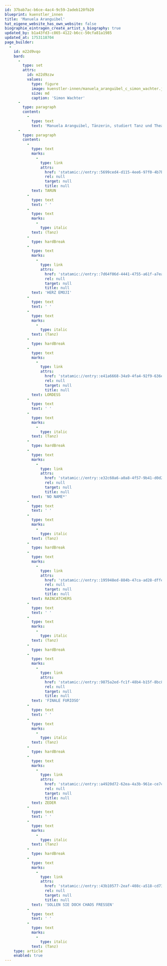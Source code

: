 ```yaml
---
id: 37bab7ac-b6ce-4ac4-9c59-2adeb120fb20
blueprint: kuenstler_innen
title: 'Manuela Aranguibel'
hat_eigene_website_has_own_website: false
biographie_eintragen_create_artist_s_biography: true
updated_by: b1a43fd3-c865-4122-b6cc-50cfa81a1985
updated_at: 1753118704
page_builder:
  -
    id: m22d9vqo
    bard:
      -
        type: set
        attrs:
          id: m22d9zzw
          values:
            type: figure
            image: kuenstler-innen/manuela_aranguibel_c_simon_wachter.jpeg
            size: md
            caption: 'Simon Wachter'
      -
        type: paragraph
        content:
          -
            type: text
            text: 'Manuela Aranguibel, Tänzerin, studiert Tanz und Theater unter der Leitung von Juan Monzón und Jesús Mercado in Valencia, Venezuela, sowie an der Folkwang Universität der Künste in Essen, an der École des Sables von Germaine Acogny in Senegal und am Zentrum für zeitgenössischen Tanz P.A.R.T.S. in Brüssel, Belgien. Seit 2003 nimmt sie an einer Vielzahl von Tanzstücken und Aufführungen in Südamerika, Afrika und Europa teil (Venezuela, Kolumbien, Brasilien, Senegal, Deutschland, Schweiz, Belgien, Niederlande, Polen und Türkei). Manuela arbeitet als Tänzerin und Workshopleiterin bei SZENE 2WEI und als Tänzerin für THE GARDEN // performing arts.'
      -
        type: paragraph
        content:
          -
            type: text
            marks:
              -
                type: link
                attrs:
                  href: 'statamic://entry::5699ced4-d115-4ee6-97f0-4b7b4a4b0da5'
                  rel: null
                  target: null
                  title: null
            text: TARUN
          -
            type: text
            text: ' '
          -
            type: text
            marks:
              -
                type: italic
            text: (Tanz)
          -
            type: hardBreak
          -
            type: text
            marks:
              -
                type: link
                attrs:
                  href: 'statamic://entry::7d64f06d-4441-4755-a61f-a7ea44487e45'
                  rel: null
                  target: null
                  title: null
            text: 'HERZ EMOJI'
          -
            type: text
            text: ' '
          -
            type: text
            marks:
              -
                type: italic
            text: (Tanz)
          -
            type: hardBreak
          -
            type: text
            marks:
              -
                type: link
                attrs:
                  href: 'statamic://entry::e41a6668-34a9-4fa4-92f9-636e76d27b9b'
                  rel: null
                  target: null
                  title: null
            text: LORDESS
          -
            type: text
            text: ' '
          -
            type: text
            marks:
              -
                type: italic
            text: (Tanz)
          -
            type: hardBreak
          -
            type: text
            marks:
              -
                type: link
                attrs:
                  href: 'statamic://entry::e32c60a6-a0a8-4f57-9b41-d0d23ae6d778'
                  rel: null
                  target: null
                  title: null
            text: 'NO NAME*'
          -
            type: text
            text: ' '
          -
            type: text
            marks:
              -
                type: italic
            text: (Tanz)
          -
            type: hardBreak
          -
            type: text
            marks:
              -
                type: link
                attrs:
                  href: 'statamic://entry::195948ed-884b-47ca-ad28-dffe66db90ae'
                  rel: null
                  target: null
                  title: null
            text: RAINCATCHERS
          -
            type: text
            text: ' '
          -
            type: text
            marks:
              -
                type: italic
            text: (Tanz)
          -
            type: hardBreak
          -
            type: text
            marks:
              -
                type: link
                attrs:
                  href: 'statamic://entry::9875a2ed-fc1f-48b4-b15f-8bc8317b9cf4'
                  rel: null
                  target: null
                  title: null
            text: 'FINALE FURIOSO'
          -
            type: text
            text: ' '
          -
            type: text
            marks:
              -
                type: italic
            text: (Tanz)
          -
            type: hardBreak
          -
            type: text
            marks:
              -
                type: link
                attrs:
                  href: 'statamic://entry::a4920d72-62ea-4a3b-961e-ce7c961d4a74'
                  rel: null
                  target: null
                  title: null
            text: ZEDER
          -
            type: text
            text: ' '
          -
            type: text
            marks:
              -
                type: italic
            text: (Tanz)
          -
            type: hardBreak
          -
            type: text
            marks:
              -
                type: link
                attrs:
                  href: 'statamic://entry::43b10577-2eaf-408c-a518-cd732e6db359'
                  rel: null
                  target: null
                  title: null
            text: 'SOLLEN SIE DOCH CHAOS FRESSEN'
          -
            type: text
            text: ' '
          -
            type: text
            marks:
              -
                type: italic
            text: (Tanz)
    type: article
    enabled: true
---
```

